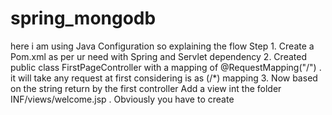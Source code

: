 # spring_mongodb
here i am using Java Configuration so explaining the flow 
Step 1. Create a Pom.xml as per ur need with Spring and Servlet dependency
2. Created public class FirstPageController with a mapping of @RequestMapping("/") . it will take any request at first considering is as (/*) mapping
3. Now based on the string return by the first controller Add a view int the folder INF/views/welcome.jsp . Obviously you have to create 
